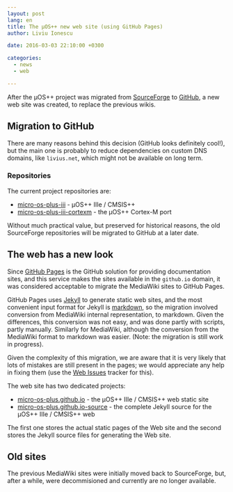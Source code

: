 ```yaml
---
layout: post
lang: en
title: The µOS++ new web site (using GitHub Pages)
author: Liviu Ionescu

date: 2016-03-03 22:10:00 +0300

categories:
  - news
  - web

---
```


After the µOS++ project was migrated from [SourceForge](http://sourceforge.net/projects/micro-os-plus/) to [GitHub](https://github.com/micro-os-plus), a new web site was created, to replace the previous wikis.

## Migration to GitHub

There are many reasons behind this decision (GitHub looks definitely cool!), but the main one is probably to reduce dependencies on custom DNS domains, like `livius.net`, which might not be available on long term.

### Repositories

The current project repositories are:

* [micro-os-plus-iii](https://github.com/micro-os-plus/micro-os-plus-iii) - µOS++ IIIe / CMSIS++
* [micro-os-plus-iii-cortexm](https://github.com/micro-os-plus/micro-os-plus-iii-cortexm) - the µOS++ Cortex-M port

Without much practical value, but preserved for historical reasons, the old SourceForge repositories will be migrated to GitHub at a later date.

## The web has a new look

Since [GitHub Pages](https://pages.github.com) is the GitHub solution for providing documentation sites, and this service makes the sites available in the `github.io` domain, it was considered acceptable to migrate the MediaWiki sites to GitHub Pages.

GitHub Pages uses [Jekyll](http://jekyllrb.com) to generate static web sites, and the most convenient input format for Jekyll is [markdown](http://daringfireball.net/projects/markdown/syntax), so the migration involved conversion from MediaWiki internal representation, to markdown. Given the differences, this conversion was not easy, and was done partly with scripts, partly manually. Similarly for MediaWiki, although the conversion from the MediaWiki format to markdown was easier. (Note: the migration is still work in progress).

Given the complexity of this migration, we are aware that it is very likely that lots of mistakes are still present in the pages; we would appreciate any help in fixing them (use the [Web Issues](https://github.com/micro-os-plus/micro-os-plus.github.io/issues/) tracker for this).

The web site has two dedicated projects:

* [micro-os-plus.github.io](https://github.com/micro-os-plus/micro-os-plus.github.io) - the µOS++ IIIe / CMSIS++ web static site
* [micro-os-plus.github.io-source](https://github.com/micro-os-plus/micro-os-plus.github.io-source) - the complete Jekyll source for the µOS++ IIIe / CMSIS++ web

The first one stores the actual static pages of the Web site and the second stores the Jekyll source files for generating the Web site.

## Old sites

The previous MediaWiki sites were initially moved back to SourceForge, but, after a while, were decommisioned and currently are no longer available.
